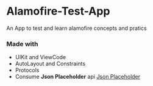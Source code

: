 # Alamofire-Test-App

An App to test and learn alamofire concepts and pratics

### Made with ###

- UIKit and ViewCode
- AutoLayout and Constraints
- Protocols
- Consume **Json Placeholder** api [Json Placeholder](https://jsonplaceholder.typicode.com/)
